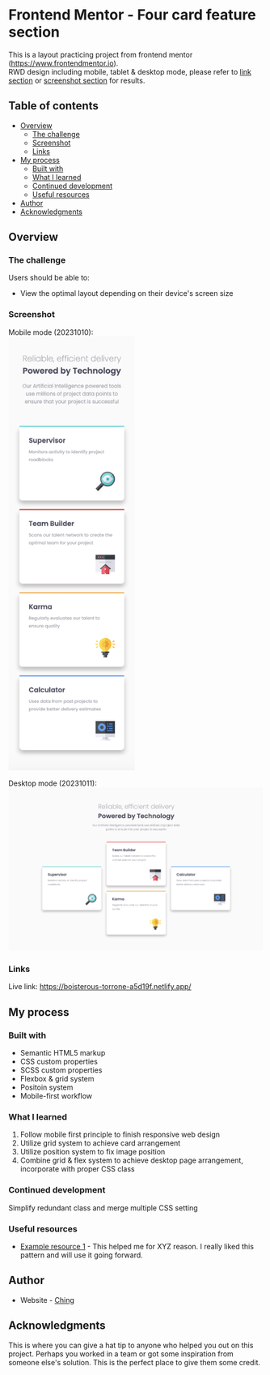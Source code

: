 # Frontend Mentor - Four card feature section

This is a layout practicing project from frontend mentor (https://www.frontendmentor.io).
<br/>
RWD design including mobile, tablet & desktop mode, please refer to [link section](#links) or [screenshot section](#screenshot) for results.

## Table of contents

- [Overview](#overview)
  - [The challenge](#the-challenge)
  - [Screenshot](#screenshot)
  - [Links](#links)
- [My process](#my-process)
  - [Built with](#built-with)
  - [What I learned](#what-i-learned)
  - [Continued development](#continued-development)
  - [Useful resources](#useful-resources)
- [Author](#author)
- [Acknowledgments](#acknowledgments)

## Overview

### The challenge

Users should be able to:

- View the optimal layout depending on their device's screen size

### Screenshot

Mobile mode (20231010):
<br/>
<img src='./images/Screenshot 2023-10-10 at 20.53.07.png' width=250px>

Desktop mode (20231011):
<br/>
<img src='./images/Screenshot 2023-10-11 at 15.27.40.png' width=700px>


### Links

Live link: https://boisterous-torrone-a5d19f.netlify.app/

## My process

### Built with

- Semantic HTML5 markup
- CSS custom properties
- SCSS custom properties
- Flexbox & grid system
- Positoin system
- Mobile-first workflow

### What I learned

1. Follow mobile first principle to finish responsive web design
2. Utilize grid system to achieve card arrangement
3. Utilize position system to fix image position
4. Combine grid & flex system to achieve desktop page arrangement, incorporate with proper CSS class

### Continued development

Simplify redundant class and merge multiple CSS setting

### Useful resources

- [Example resource 1](https://www.example.com) - This helped me for XYZ reason. I really liked this pattern and will use it going forward.

## Author

- Website - [Ching](https://github.com/Ching0810)

## Acknowledgments

This is where you can give a hat tip to anyone who helped you out on this project. Perhaps you worked in a team or got some inspiration from someone else's solution. This is the perfect place to give them some credit.
